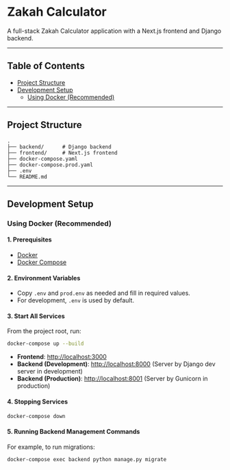 # Zakah Calculator

A full-stack Zakah Calculator application with a Next.js frontend and Django backend.

---

## Table of Contents

- [Project Structure](#project-structure)
- [Development Setup](#development-setup)
  - [Using Docker (Recommended)](#using-docker-recommended)
---

## Project Structure

```
.
├── backend/      # Django backend
├── frontend/     # Next.js frontend
├── docker-compose.yaml
├── docker-compose.prod.yaml
├── .env
└── README.md
```

---

## Development Setup

### Using Docker (Recommended)

#### 1. Prerequisites

- [Docker](https://www.docker.com/get-started)
- [Docker Compose](https://docs.docker.com/compose/)

#### 2. Environment Variables

- Copy `.env` and `prod.env` as needed and fill in required values.
- For development, `.env` is used by default.

#### 3. Start All Services

From the project root, run:

```bash
docker-compose up --build
```

- **Frontend**: [http://localhost:3000](http://localhost:3000)
- **Backend (Development)**: [http://localhost:8000](http://localhost:8000) (Server by Django dev server in development)
- **Backend (Production)**: [http://localhost:8001](http://localhost:8001) (Server by Gunicorn in production)

#### 4. Stopping Services

```bash
docker-compose down
```

#### 5. Running Backend Management Commands

For example, to run migrations:

```bash
docker-compose exec backend python manage.py migrate
```
